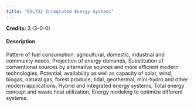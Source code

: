 ```yaml
---
title: "ESL722 Integrated Energy Systems"
---
```

**Credits:** 3 (3-0-0)

#### Description
Pattern of fuel consumption: agricultural, domestic, industrial and community needs, Projection of energy demands, Substitution of conventional sources by alternative sources and more efficient modern technologies, Potential, availability as well as capacity of solar, wind, biogas, natural gas, forest produce, tidal, geothermal, mini-hydro and other modern applications, Hybrid and integrated energy systems, Total energy concept and waste heat utilization, Energy modeling to optimize different systems.